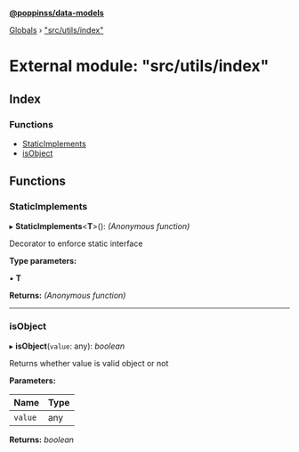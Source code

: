 **[@poppinss/data-models](../README.md)**

[Globals](../README.md) › ["src/utils/index"](_src_utils_index_.md)

# External module: "src/utils/index"

## Index

### Functions

* [StaticImplements](_src_utils_index_.md#staticimplements)
* [isObject](_src_utils_index_.md#isobject)

## Functions

###  StaticImplements

▸ **StaticImplements**<**T**>(): *(Anonymous function)*

Decorator to enforce static interface

**Type parameters:**

▪ **T**

**Returns:** *(Anonymous function)*

___

###  isObject

▸ **isObject**(`value`: any): *boolean*

Returns whether value is valid object or not

**Parameters:**

Name | Type |
------ | ------ |
`value` | any |

**Returns:** *boolean*